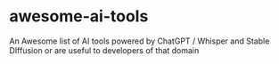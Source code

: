 # awesome-ai-tools
An Awesome list of AI tools powered by ChatGPT / Whisper and Stable DIffusion or are useful to developers of that domain
